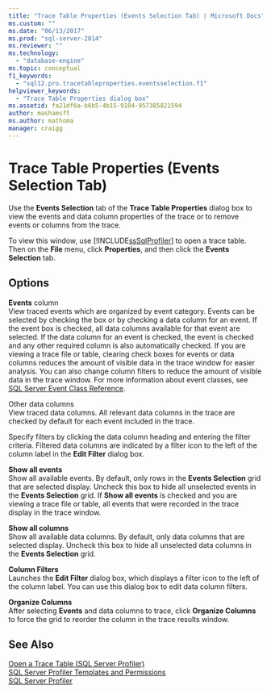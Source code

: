 ```yaml
---
title: "Trace Table Properties (Events Selection Tab) | Microsoft Docs"
ms.custom: ""
ms.date: "06/13/2017"
ms.prod: "sql-server-2014"
ms.reviewer: ""
ms.technology: 
  - "database-engine"
ms.topic: conceptual
f1_keywords: 
  - "sql12.pro.tracetableproperties.eventsselection.f1"
helpviewer_keywords: 
  - "Trace Table Properties dialog box"
ms.assetid: fa21df6a-b6b5-4b15-9104-957385821594
author: mashamsft
ms.author: mathoma
manager: craigg
---
```

# Trace Table Properties (Events Selection Tab)
  Use the **Events Selection** tab of the **Trace Table Properties** dialog box to view the events and data column properties of the trace or to remove events or columns from the trace.  
  
 To view this window, use [!INCLUDE[ssSqlProfiler](../includes/sssqlprofiler-md.md)] to open a trace table. Then on the **File** menu, click **Properties**, and then click the **Events Selection** tab.  
  
## Options  
 **Events** column  
 View traced events which are organized by event category. Events can be selected by checking the box or by checking a data column for an event. If the event box is checked, all data columns available for that event are selected. If the data column for an event is checked, the event is checked and any other required column is also automatically checked. If you are viewing a trace file or table, clearing check boxes for events or data columns reduces the amount of visible data in the trace window for easier analysis. You can also change column filters to reduce the amount of visible data in the trace window. For more information about event classes, see [SQL Server Event Class Reference](../relational-databases/event-classes/sql-server-event-class-reference.md).  
  
 Other data columns  
 View traced data columns. All relevant data columns in the trace are checked by default for each event included in the trace.  
  
 Specify filters by clicking the data column heading and entering the filter criteria. Filtered data columns are indicated by a filter icon to the left of the column label in the **Edit Filter** dialog box.  
  
 **Show all events**  
 Show all available events. By default, only rows in the **Events Selection** grid that are selected display. Uncheck this box to hide all unselected events in the **Events Selection** grid. If **Show all events** is checked and you are viewing a trace file or table, all events that were recorded in the trace display in the trace window.  
  
 **Show all columns**  
 Show all available data columns. By default, only data columns that are selected display. Uncheck this box to hide all unselected data columns in the **Events Selection** grid.  
  
 **Column Filters**  
 Launches the **Edit Filter** dialog box, which displays a filter icon to the left of the column label. You can use this dialog box to edit data column filters.  
  
 **Organize Columns**  
 After selecting **Events** and data columns to trace, click **Organize Columns** to force the grid to reorder the column in the trace results window.  
  
## See Also  
 [Open a Trace Table &#40;SQL Server Profiler&#41;](../tools/sql-server-profiler/open-a-trace-table-sql-server-profiler.md)   
 [SQL Server Profiler Templates and Permissions](../tools/sql-server-profiler/sql-server-profiler-templates-and-permissions.md)   
 [SQL Server Profiler](../tools/sql-server-profiler/sql-server-profiler.md)  
  
  
